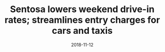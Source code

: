 ---
layout: post
title: Sentosa lowers weekend drive-in rates; streamlines entry charges for cars and taxis
date:   2018-11-12
file_url: /resources/news/files/20180118_Media 20181112_Media_Release_Sentosa_lowers_weekend_drive-in_rates.pdf
---